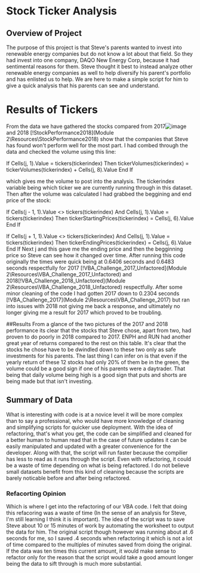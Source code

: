# Stock Ticker Analysis

## Overview of Project
The purpose of this project is that Steve's parents wanted to invest into renewable energy companies but do not know a lot about that field. So they had invest into one company, DAQO New Energy Corp, because it had sentimental reasons for them.  Steve thought it best to instead analyze other renewable energy companies as well to help diversify his parent's portfolio and has enlisted us to help. We are here to make a simple script for him to give a quick analysis that his parents can see and understand.

# Results of Tickers
From the data we have gathered the stocks compared from 2017![image](https://user-images.githubusercontent.com/98048665/154749551-7c2e8689-04b2-4d30-b62b-5958cb8c4d35.png)
and 2018 [!StockPerformance2018](Module 2\Resources\StockPerformance2018) show that the companies that Steve has found won't perform well for the most part. I had combed through the data and checked the volume using this line: 

If Cells(j, 1).Value = tickers(tickerindex) Then
            tickerVolumes(tickerindex) = tickerVolumes(tickerindex) + Cells(j, 8).Value
        End If
	
which gives me the volume to post into the analysis. The tickerindex variable being which ticker we are currently running through in this dataset.  Then after the volume was calculated I had grabbed the beggining and end price of the stock:
     
If Cells(j - 1, 1).Value <> tickers(tickerindex) And Cells(j, 1).Value = tickers(tickerindex) Then
            tickerStartingPrices(tickerindex) = Cells(j, 6).Value
        End If
            
If Cells(j + 1, 1).Value <> tickers(tickerindex) And Cells(j, 1).Value = tickers(tickerindex) Then
            tickerEndingPrices(tickerindex) = Cells(j, 6).Value
        End If
  Next j
and this gave me the ending price and then the begginning price so Steve can see how it changed over time.  After running this code originally the times were quick being at 0.6406 seconds and 0.6483 seconds respectfully for 2017 [!VBA_Challenge_2017_Unfactored](Module 2\Resources\VBA_Challenge_2017_Unfactored) and 2018[!VBA_Challenge_2018_Unfactored](Module 2\Resources\VBA_Challenge_2018_Unfactored) respectfully. After some minor cleaning of the code I had gotten 2017 down to 0.2304 seconds [!VBA_Challenge_2017](Module 2\Resources\VBA_Challenge_2017) but ran into issues with 2018 not giving me back a response, and ultimately no longer giving me a result for 2017 which proved to be troubling.

##Results
	From a glance of the two pictures of the 2017 and 2018 performance its clear that the stocks that Steve chose, apart from two, had proven to do poorly in 2018 compared to 2017. ENPH and RUN had another great year of returns compared to the rest on this table. It's clear that the stocks he chose have to be dwindled down to these two only as safe investments for his parents.  The last thing I can infer on is that even if the yearly return of these 12 stocks had only 20% of them be in the green, the volume could be a good sign if one of his parents were a daytrader. That being that daily volume being high is a good sign that puts and shorts are being made but that isn't investing.  

## Summary of Data
What is interesting with code is at a novice level it will be more complex than to say a professional, who would have more knowledge of cleaning and simplifying scripts for quicker use deployment.  With the idea of refactoring, that's what you get, the code can be simplified and cleaned for a better human to human read that in the case of future updates it can be easily manipulated and updated with a greater convenience for the developer. Along with that, the script will run faster because the compilier has less to read as it runs through the script. Even with refactoring, it could be a waste of time depending on what is being refactored. I do not believe small datasets benefit from this kind of cleaning because the scripts are barely noticable before and after being refactored. 
### Refacorting Opinion
Which is where I get into the refactoring of our VBA code. I felt that doing this refacoring was a waste of time (In the sense of an analysis for Steve, I'm still learning I think it is important). The idea of the script was to save Steve about 10 or 15 minutes of work by automating the worksheet to output the data for him. The original script though however was running about at .6 seconds for me, so I saved .4 seconds when refactoring it which is not a lot of time compared to the multiples of minutes saved from doing the original. If the data was ten times this current amount, it would make sense to refactor only for the reason that the script would take a good amount longer being the data to sift through is much more substantial.


